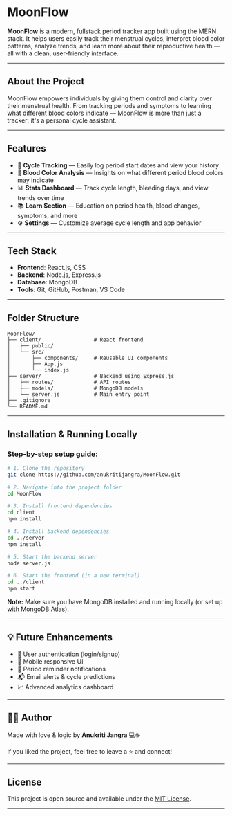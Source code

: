 # MoonFlow

**MoonFlow** is a modern, fullstack period tracker app built using the MERN stack. It helps users easily track their menstrual cycles, interpret blood color patterns, analyze trends, and learn more about their reproductive health — all with a clean, user-friendly interface.

---

## About the Project

MoonFlow empowers individuals by giving them control and clarity over their menstrual health. From tracking periods and symptoms to learning what different blood colors indicate — MoonFlow is more than just a tracker; it's a personal cycle assistant.

---

## Features

- 📆 **Cycle Tracking** — Easily log period start dates and view your history
- 🎨 **Blood Color Analysis** — Insights on what different period blood colors may indicate
- 📊 **Stats Dashboard** — Track cycle length, bleeding days, and view trends over time
- 📚 **Learn Section** — Education on period health, blood changes, symptoms, and more
- ⚙️ **Settings** — Customize average cycle length and app behavior

---

## Tech Stack

- **Frontend**: React.js, CSS
- **Backend**: Node.js, Express.js
- **Database**: MongoDB
- **Tools**: Git, GitHub, Postman, VS Code

---

## Folder Structure

```
MoonFlow/
├── client/                 # React frontend
│   ├── public/
│   └── src/
│       ├── components/     # Reusable UI components
│       ├── App.js
│       └── index.js
├── server/                 # Backend using Express.js
│   ├── routes/             # API routes
│   ├── models/             # MongoDB models
│   └── server.js           # Main entry point
├── .gitignore
└── README.md
```

---

## Installation & Running Locally

### Step-by-step setup guide:

```bash
# 1. Clone the repository
git clone https://github.com/anukritijangra/MoonFlow.git

# 2. Navigate into the project folder
cd MoonFlow

# 3. Install frontend dependencies
cd client
npm install

# 4. Install backend dependencies
cd ../server
npm install

# 5. Start the backend server
node server.js

# 6. Start the frontend (in a new terminal)
cd ../client
npm start
```

**Note:** Make sure you have MongoDB installed and running locally (or set up with MongoDB Atlas).

---

## 💡 Future Enhancements

- 🔐 User authentication (login/signup)
- 📱 Mobile responsive UI
- 🔔 Period reminder notifications
- 📬 Email alerts & cycle predictions
- 📈 Advanced analytics dashboard

---

## 🙋‍♀️ Author

Made with love & logic by **Anukriti Jangra** 💻☕

If you liked the project, feel free to leave a ⭐️ and connect!

---

## License

This project is open source and available under the [MIT License](LICENSE).

---

